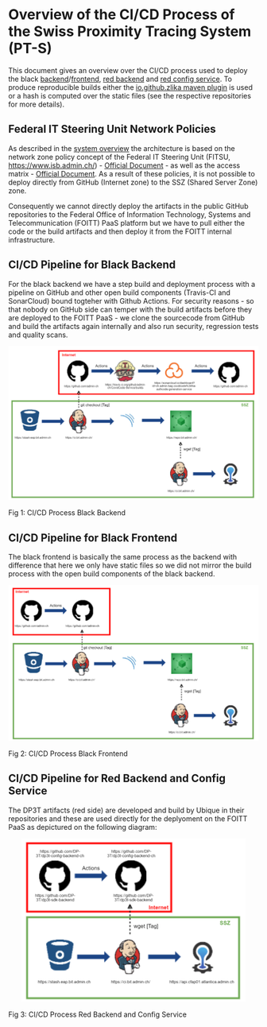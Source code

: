Overview of the CI/CD Process of the Swiss Proximity Tracing System (PT-S)
==========================================================================
This document gives an overview over the CI/CD process used to deploy the black [backend](https://github.com/admin-ch/CovidCode-Service)/[frontend](https://github.com/admin-ch/CovidCode-UI), [red backend](https://github.com/DP-3T/dp3t-sdk-backend) and [red config service](https://github.com/DP-3T/dp3t-config-backend-ch). To produce reproducible builds either the [io.github.zlika maven plugin](https://github.com/zlika/reproducible-build-maven-plugin) is used or a hash is computed over the static files (see the respective repositories for more details).

Federal IT Steering Unit Network Policies
-----------------------------------------
As described in the [system overview](overview.md) the architecture is based on the network zone policy concept of the Federal IT Steering Unit (FITSU, https://www.isb.admin.ch/) - [Official Document](https://www.isb.admin.ch/dam/isb/de/dokumente/ikt-vorgaben/sicherheit/si003/Si003-Netzwerksicherheit_in_der_Bundesverwaltung_V2-0-d.pdf.download.pdf/Si003-Netzwerksicherheit_in_der_Bundesverwaltung_V2-0-d.pdf) - as well as the access matrix - [Official Document](https://www.isb.admin.ch/isb/de/home/ikt-vorgaben/sicherheit/si002-ikt-grundschutz_in_der_bundesverwaltung.html). As a result of these policies, it is not possible to deploy directly from GitHub (Internet zone) to the SSZ (Shared Server Zone) zone.

Consequently we cannot directly deploy the artifacts in the public GitHub repositories to the Federal Office of Information Technology, Systems and Telecommunication (FOITT) PaaS platform but we have to pull either the code or the build artifacts and then deploy it from the FOITT internal infrastructure.

CI/CD Pipeline for Black Backend
--------------------------------
For the black backend we have a step build and deployment process with a pipeline on GitHub and other open build components (Travis-CI and SonarCloud) bound togteher with Github Actions. For security reasons - so that nobody on GitHub side can temper with the build artifacts before they are deployed to the FOITT PaaS - we clone the sourcecode from GitHub and build the artifacts again internally and also run security, regression tests and quality scans. 

<p align="center">
<img src="images/cicd_black_backend.png" width="600">
</p>
Fig 1: CI/CD Process Black Backend

CI/CD Pipeline for Black Frontend
---------------------------------
The black frontend is basically the same process as the backend with difference that here we only have static files so we did not mirror the build process with the open build components of the black backend.

<p align="center">
<img src="images/cicd_black_frontend.png" width="600">
</p>
Fig 2: CI/CD Process Black Frontend

CI/CD Pipeline for Red Backend and Config Service
-------------------------------------------------
The DP3T artifacts (red side) are developed and build by Ubique in their repositories and these are used directly for the deplyoment on the FOITT PaaS as depictured on the following diagram: 

<p align="center">
<img src="images/cicd_red_backend_config.png" width="450">
</p>
Fig 3: CI/CD Process Red Backend and Config Service
